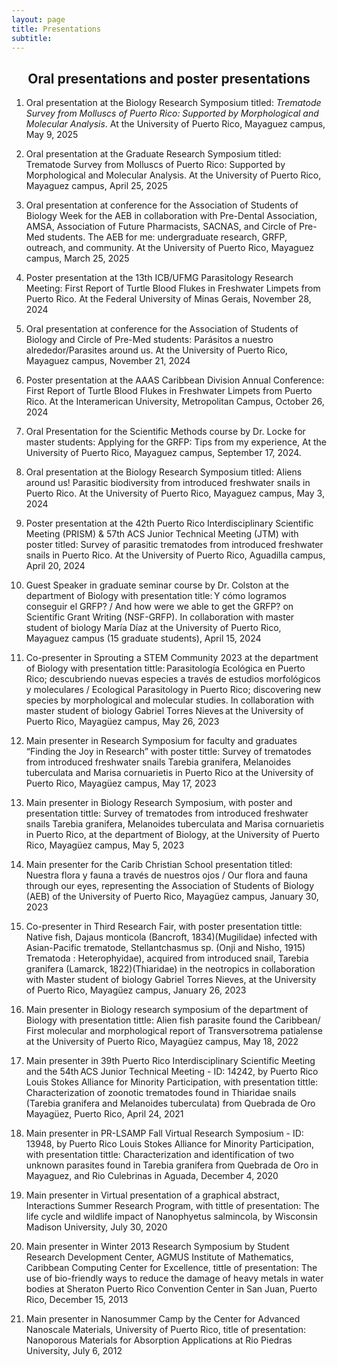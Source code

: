 ```yaml
---
layout: page
title: Presentations
subtitle: 
---
```

<h2 style="text-align:center;">Oral presentations and poster presentations</h2>

1. Oral presentation at the Biology Research Symposium titled: *Trematode Survey from Molluscs of Puerto Rico: Supported by Morphological and Molecular Analysis*. At the University of Puerto Rico, Mayaguez campus, May 9, 2025 

 

2. Oral presentation at the Graduate Research Symposium titled: Trematode Survey from Molluscs of Puerto Rico: Supported by Morphological and Molecular Analysis. At the University of Puerto Rico, Mayaguez campus, April 25, 2025 

 

3. Oral presentation at conference for the Association of Students of Biology Week for the AEB in collaboration with Pre-Dental Association, AMSA, Association of Future Pharmacists, SACNAS, and Circle of Pre-Med students. The AEB for me: undergraduate research, GRFP, outreach, and community. At the University of Puerto Rico, Mayaguez campus, March 25, 2025  

 

4. Poster presentation at the 13th ICB/UFMG Parasitology Research Meeting: First Report of Turtle Blood Flukes in Freshwater Limpets from Puerto Rico. At the Federal University of Minas Gerais, November 28, 2024 

 

5. Oral presentation at conference for the Association of Students of Biology and Circle of Pre-Med students: Parásitos a nuestro alrededor/Parasites around us. At the University of Puerto Rico, Mayaguez campus, November 21, 2024 

 

1. Poster presentation at the AAAS Caribbean Division Annual Conference: First Report of Turtle Blood Flukes in Freshwater Limpets from Puerto Rico. At the Interamerican University, Metropolitan Campus, October 26, 2024 

 

1. Oral Presentation for the Scientific Methods course by Dr. Locke for master students: Applying for the GRFP: Tips from my experience, At the University of Puerto Rico, Mayaguez campus, September 17, 2024. 

 

1. Oral presentation at the Biology Research Symposium titled: Aliens around us! Parasitic biodiversity from introduced freshwater snails in Puerto Rico. At the University of Puerto Rico, Mayaguez campus, May 3, 2024 

 

1. Poster presentation at the 42th Puerto Rico Interdisciplinary Scientific Meeting (PRISM) & 57th ACS Junior Technical Meeting (JTM) with poster titled: Survey of parasitic trematodes from introduced freshwater snails in Puerto Rico. At the University of Puerto Rico, Aguadilla campus, April 20, 2024 

 

1. Guest Speaker in graduate seminar course by Dr. Colston at the department of Biology with presentation title: Y cómo logramos conseguir el GRFP? / And how were we able to get the GRFP? on Scientific Grant Writing (NSF-GRFP). In collaboration with master student of biology María Díaz at the University of Puerto Rico, Mayaguez campus (15 graduate students), April 15, 2024 

 

1. Co-presenter in Sprouting a STEM Community 2023 at the department of Biology with presentation tittle: Parasitología Ecológica en Puerto Rico; descubriendo nuevas especies a través de estudios morfológicos y moleculares / Ecological Parasitology in Puerto Rico; discovering new species by morphological and molecular studies. In collaboration with master student of biology Gabriel Torres Nieves at the University of Puerto Rico, Mayagüez campus, May 26, 2023 

 

1. Main presenter in Research Symposium for faculty and graduates “Finding the Joy in Research” with poster tittle: Survey of trematodes from introduced freshwater snails Tarebia granifera, Melanoides tuberculata and Marisa cornuarietis in Puerto Rico at the University of Puerto Rico, Mayagüez campus, May 17, 2023 

 

1. Main presenter in Biology Research Symposium, with poster and presentation tittle: Survey of trematodes from introduced freshwater snails Tarebia granifera, Melanoides tuberculata and Marisa cornuarietis in Puerto Rico, at the department of Biology, at the University of Puerto Rico, Mayagüez campus, May 5, 2023 

 

1. Main presenter for the Carib Christian School presentation titled: Nuestra flora y fauna a través de nuestros ojos / Our flora and fauna through our eyes, representing the Association of Students of Biology (AEB) of the University of Puerto Rico, Mayagüez campus, January 30, 2023 

 

1. Co-presenter in Third Research Fair, with poster presentation tittle: Native fish, Dajaus monticola (Bancroft, 1834)(Mugilidae) infected with Asian-Pacific trematode, Stellantchasmus sp. (Onji and Nisho, 1915) Trematoda : Heterophyidae), acquired from introduced snail, Tarebia granifera (Lamarck, 1822)(Thiaridae) in the neotropics in collaboration with Master student of biology Gabriel Torres Nieves, at the University of Puerto Rico, Mayagüez campus, January 26, 2023 

 

1. Main presenter in Biology research symposium of the department of Biology with presentation tittle: Alien fish parasite found the Caribbean/ First molecular and morphological report of Transversotrema patialense at the University of Puerto Rico, Mayagüez campus, May 18, 2022 

 

1. Main presenter in 39th Puerto Rico Interdisciplinary Scientific Meeting and the 54th ACS Junior Technical Meeting - ID: 14242, by Puerto Rico Louis Stokes Alliance for Minority Participation, with presentation tittle: Characterization of zoonotic trematodes found in Thiaridae snails (Tarebia granifera and Melanoides tuberculata) from Quebrada de Oro Mayagüez, Puerto Rico, April 24, 2021 

 

1. Main presenter in PR-LSAMP Fall Virtual Research Symposium - ID: 13948, by Puerto Rico Louis Stokes Alliance for Minority Participation, with presentation tittle: Characterization and identification of two unknown parasites found in Tarebia granifera from Quebrada de Oro in Mayaguez, and Rio Culebrinas in Aguada, December 4, 2020 

 

1. Main presenter in Virtual presentation of a graphical abstract, Interactions Summer Research Program, with tittle of presentation: The life cycle and wildlife impact of Nanophyetus salmincola, by Wisconsin Madison University, July 30, 2020 

 

1. Main presenter in Winter 2013 Research Symposium by Student Research Development Center, AGMUS Institute of Mathematics, Caribbean Computing Center for Excellence, tittle of presentation: The use of bio-friendly ways to reduce the damage of heavy metals in water bodies at Sheraton Puerto Rico Convention Center in San Juan, Puerto Rico, December 15, 2013 

 

1. Main presenter in Nanosummer Camp by the Center for Advanced Nanoscale Materials, University of Puerto Rico, title of presentation: Nanoporous Materials for Absorption Applications at Rio Piedras University, July 6, 2012 

 

 

 





